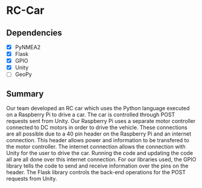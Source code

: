 # RC-Car
## Dependencies
- [x] PyNMEA2
- [x] Flask
- [x] GPIO
- [x] Unity
- [ ] GeoPy
## Summary
Our team developed an RC car which uses the Python language executed on a Raspberry Pi to drive a car. The car is controlled through POST requests sent from Unity. Our Raspberry Pi uses a separate motor controller connected to DC motors in order to drive the vehicle. These connections are all possible due to a 40 pin header on the Raspberry Pi and an internet connection. This header allows power and information to be transfered to the motor controller. The internet connection allows the connection with Unity for the user to drive the car. Running the code and updating the code all are all done over this internet connection. For our libraries used, the GPIO library tells the code to send and receive information over the pins on the header. The Flask library controls the back-end operations for the POST requests from Unity.
